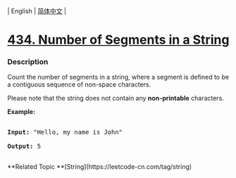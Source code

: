 | English | [简体中文](README.md) |

# [434. Number of Segments in a String](https://leetcode-cn.com/problems/number-of-segments-in-a-string)
 ### Description
<p>Count the number of segments in a string, where a segment is defined to be a contiguous sequence of non-space characters.</p>

<p>Please note that the string does not contain any <b>non-printable</b> characters.</p>

<p><b>Example:</b></p>
<pre>
<b>Input:</b> "Hello, my name is John"
<b>Output:</b> 5
</pre>
</p>
**Related Topic	**[String](https://leetcode-cn.com/tag/string) 